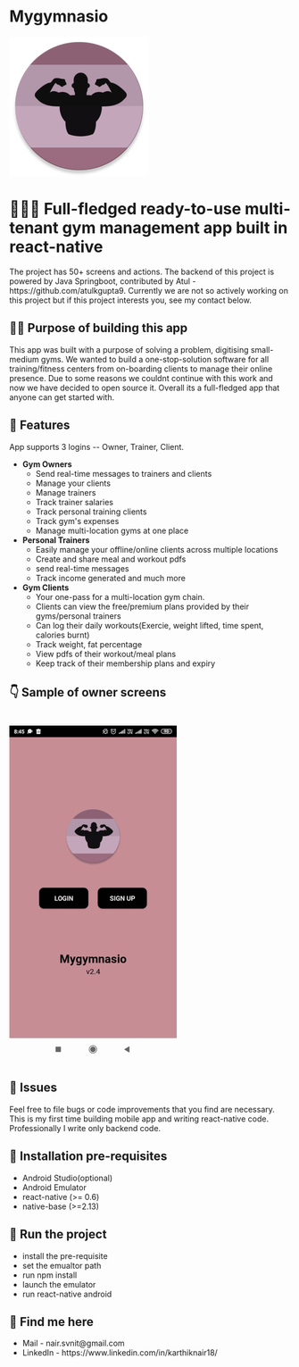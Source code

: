 # Mygymnasio 
![](rsz_mygymnasio.png)
# 👨🏼‍🏭 Full-fledged ready-to-use multi-tenant gym management app built in react-native 
<p>The project has 50+ screens and actions. 
The backend of this project is powered by Java Springboot, contributed by Atul - https://github.com/atulkgupta9.
Currently we are not so actively working on this project but if this project interests you, see my contact below.
</p>

## 💁‍♂️ Purpose of building this app
<p>
This app was built with a purpose of solving a problem, digitising small-medium gyms. We wanted to build a one-stop-solution software for all training/fitness centers from on-boarding clients to manage their online presence. Due to some reasons we couldnt continue with this work and now we have decided to open source it. Overall its a full-fledged app that anyone can get started with.
</p>

## 🚀 Features

<p> App supports 3 logins -- Owner, Trainer, Client. 
<ul>
<li><b>Gym Owners</b> 
	<ul>
		<li>Send real-time messages to trainers and clients</li>
		<li>Manage your clients</li>
		<li>Manage trainers</li>
		<li>Track trainer salaries</li>
		<li>Track personal training clients</li>
		<li>Track gym's expenses
		<li>Manage multi-location gyms at one place</li>
	</ul>
<li><b>Personal Trainers</b>
	<ul>
		<li>Easily manage your offline/online clients across multiple locations</li>
		<li>Create and share meal and workout pdfs</li>
		<li>send real-time messages</li>
		<li>Track income generated and much more</li>
	</ul>
<li><b>Gym Clients</b>
	<ul>
		<li>Your one-pass for a multi-location gym chain.
		<li>Clients can view the free/premium plans provided by their gyms/personal trainers</li>
		<li>Can log their daily workouts(Exercie, weight lifted, time spent, calories burnt)</li>
		<li>Track weight, fat percentage</li>
		<li>View pdfs of their workout/meal plans</li>
		<li>Keep track of their membership plans and expiry</li>
	</ul>
</ul>
</p>

## 👇 Sample of owner screens

# ![](ezgif.com-resize.gif)                                  

## 🐛 Issues
Feel free to file bugs or code improvements that you find are necessary. This is my first time building mobile app and writing react-native code. Professionally I write only backend code. 

## 👷 Installation pre-requisites

<ul>
	<li>Android Studio(optional)</li>
	<li>Android Emulator</li>
	<li>react-native (>= 0.6)</li>
	<li>native-base (>=2.13)</li>
</ul>

## 🏃 Run the project

<ul>
	<li>install the pre-requisite</li>
	<li>set the emualtor path</li>
	<li>run npm install</li>
	<li>launch the emulator</li>
	<li>run react-native android</li>
</ul>

## 👀 Find me here
<ul>
<li>Mail - nair.svnit@gmail.com</li>
<li>LinkedIn - https://www.linkedin.com/in/karthiknair18/</li>
</ul>

